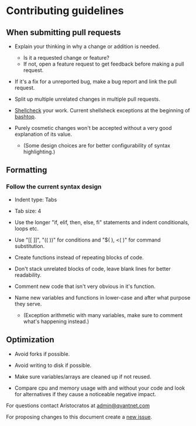 # Contributing guidelines

## When submitting pull requests

* Explain your thinking in why a change or addition is needed.
  * Is it a requested change or feature?
  * If not, open a feature request to get feedback before making a pull request.

* If it's a fix for a unreported bug, make a bug report and link the pull request.

* Split up multiple unrelated changes in multiple pull requests.

* [Shellcheck](https://github.com/koalaman/shellcheck) your work. Current shellsheck exceptions at the beginning of [bashtop](bashtop).

* Purely cosmetic changes won't be accepted without a very good explanation of its value.
  * (Some design choices are for better configurability of syntax highlighting.)

## Formatting

### Follow the current syntax design

* Indent type: Tabs

* Tab size: 4

* Use the longer "if, elif, then, else, fi" statements and indent conditionals, loops etc.

* Use "[[ ]]", "(( ))" for conditions and "$( ), <( )" for command substitution.

* Create functions instead of repeating blocks of code.

* Don't stack unrelated blocks of code, leave blank lines for better readability.

* Comment new code that isn't very obvious in it's function.

* Name new variables and functions in lower-case and after what purpose they serve.
  * (Exception arithmetic with many variables, make sure to comment what's happening instead.)

## Optimization

* Avoid forks if possible.

* Avoid writing to disk if possible.

* Make sure variables/arrays are cleaned up if not reused.

* Compare cpu and memory usage with and without your code and look for alternatives if they cause a noticeable negative impact.

For questions contact Aristocratos at admin@qvantnet.com

For proposing changes to this document create a [new issue](https://github.com/aristocratos/bashtop/issues/new/choose).

